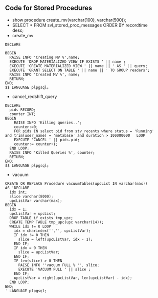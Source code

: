## Code for Stored Procedures

* show procedure create_mv(varchar(100), varchar(500));
* SELECT * FROM svl_stored_proc_messages ORDER BY recordtime desc;
* create_mv
```CREATE OR REPLACE PROCEDURE create_mv(name character varying(100),query character varying(10000)) AS $$
DECLARE 

BEGIN 
  RAISE INFO 'Creating MV %',name;
  EXECUTE 'DROP MATERIALIZED VIEW IF EXISTS ' || name ;
  EXECUTE 'CREATE MATERIALIZED VIEW ' || name || ' AS ' || query;
  EXECUTE 'GRANT SELECT ON TABLE ' || name || ' TO GROUP readers';
  RAISE INFO 'Created MV %', name;
  RETURN;
END;
$$ LANGUAGE plpgsql;
```


* cancel_redshift_query

```CREATE OR REPLACE PROCEDURE cancel_redshift_query() AS $$
DECLARE
  pids RECORD;
  counter INT;
BEGIN
	RAISE INFO 'Killing queries..';
    counter:=0;
    FOR pids IN select pid from stv_recents where status = 'Running' and trim(user_name) = 'metabase' and duration > 100000000   LOOP
    EXECUTE 'CANCEL ' || pids.pid;
    counter:= counter+1;
  END LOOP;
  RAISE INFO 'Killed Queries %', counter;
  RETURN;
END;
$$ LANGUAGE plpgsql;
```

* vacuum
```
CREATE OR REPLACE Procedure vacuumTables(upcList IN varchar(max))
AS 'DECLARE
  idx int;
  slice varchar(8000);
  upcListVar varchar(max);
BEGIN
  idx = 1;
  upcListVar = upcList;
  DROP TABLE if exists tmp_upc;
  CREATE TEMP TABLE tmp_upc(upc varchar(14));
  WHILE idx != 0 LOOP
    idx = charindex('','', upcListVar);
    IF idx != 0 THEN
      slice = left(upcListVar, idx - 1);
    END IF;
    IF idx = 0 THEN
      slice = upcListVar;
    END IF;
    IF len(slice) > 0 THEN
      RAISE INFO ''vacuum FULL % '', slice;
      EXECUTE 'VACUUM FULL ' || slice ;                                                            
    END IF;
    upcListVar = right(upcListVar, len(upcListVar) - idx);
  END LOOP;
END;
' LANGUAGE plpgsql;

```
